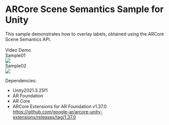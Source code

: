 # ARCore Scene Semantics Sample for Unity
This sample demonstrates how to overlay labels, obtained using the ARCore Scene Semantics API.
<br><br>
Video Demo
<br>
Sample01<br>
[![](https://img.youtube.com/vi/yrfw5NL4Wt0/0.jpg)](https://www.youtube.com/watch?v=yrfw5NL4Wt0)
<br>
Sample02<br>
[![](https://img.youtube.com/vi/Cs-F7U3xnZ8/0.jpg)](https://www.youtube.com/watch?v=Cs-F7U3xnZ8)

Dependencies:<br>
- Unity2021.3.25f1<br>
- AR Foundation<br>
- AR Core<br>
- ARCore Extensions for AR Foundation v1.37.0<br>
  https://github.com/google-ar/arcore-unity-extensions/releases/tag/1.37.0
<br>
<br>

